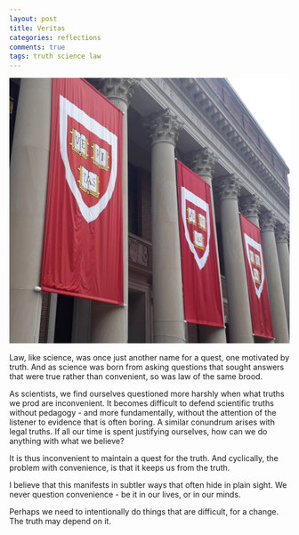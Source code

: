 ```yaml
---
layout: post
title: Veritas
categories: reflections
comments: true
tags: truth science law
---
```


![Veritas at Harvard](/images/2018/2018-05-29-Veritas_1.jpg "Veritas is a double-edged sword")

Law, like science, was once just another name for a quest, one motivated by truth. And as science was born from asking questions that sought answers that were true rather than convenient, so was law of the same brood.


As scientists, we find ourselves questioned more harshly when what truths we prod are inconvenient. It becomes difficult to defend scientific truths without pedagogy - and more fundamentally, without the attention of the listener to evidence that is often boring. A similar conundrum arises with legal truths. If all our time is spent justifying ourselves, how can we do anything with what we believe?


It is thus inconvenient to maintain a quest for the truth. And cyclically, the problem with convenience, is that it keeps us from the truth.


I believe that this manifests in subtler ways that often hide in plain sight. We never question convenience - be it in our lives, or in our minds.


Perhaps we need to intentionally do things that are difficult, for a change. The truth may depend on it.
